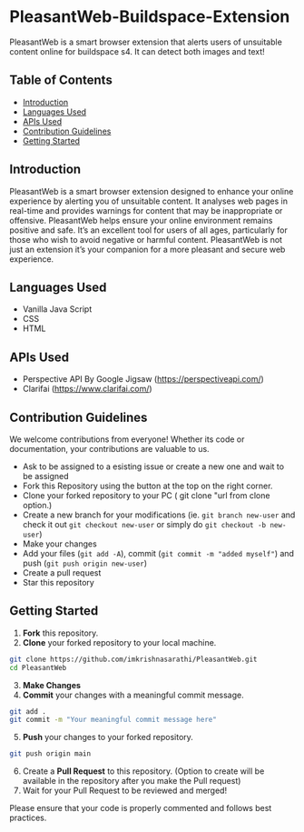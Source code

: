 # PleasantWeb-Buildspace-Extension

PleasantWeb is a smart browser extension that alerts users of unsuitable content online for buildspace s4. It can detect both images and text!

## Table of Contents

- [Introduction](#Introduction)
- [Languages Used](#languages-used)
- [APIs Used](#apis-used)
- [Contribution Guidelines](#contribution-guidelines)
- [Getting Started](#getting-started)


## Introduction

PleasantWeb is a smart browser extension designed to enhance your online experience by alerting you of unsuitable content. It analyses web pages in real-time and provides warnings for content that may be inappropriate or offensive. PleasantWeb helps ensure your online environment remains positive and safe. It’s an excellent tool for users of all ages, particularly for those who wish to avoid negative or harmful content. PleasantWeb is not just an extension it’s your companion for a more pleasant and secure web experience.

## Languages Used

- Vanilla Java Script
- CSS
- HTML

## APIs Used

- Perspective API By Google Jigsaw (https://perspectiveapi.com/)
- Clarifai (https://www.clarifai.com/)

## Contribution Guidelines

We welcome contributions from everyone! Whether its code or documentation, your contributions are valuable to us.

- Ask to be assigned to a esisting issue or create a new one and wait to be assigned
- Fork this Repository using the button at the top on the right corner.
- Clone your forked repository to your PC ( git clone "url from clone option.)
- Create a new branch for your modifications (ie. `git branch new-user` and check it out  `git checkout new-user` or simply do `git checkout -b new-user`)
- Make your changes
- Add your files (`git add -A`), commit (`git commit -m "added myself"`) and push (`git push origin new-user`)
- Create a pull request
- Star this repository


## Getting Started

1. **Fork** this repository.
2. **Clone** your forked repository to your local machine.
```bash
git clone https://github.com/imkrishnasarathi/PleasantWeb.git
cd PleasantWeb
```
3. **Make Changes**
4. **Commit** your changes with a meaningful commit message.
```bash
git add .
git commit -m "Your meaningful commit message here"
```
5. **Push** your changes to your forked repository.
```bash
git push origin main
```
6. Create a **Pull Request** to this repository. (Option to create will be available in the repository after you make the Pull request)
7. Wait for your Pull Request to be reviewed and merged!

Please ensure that your code is properly commented and follows best practices.
  